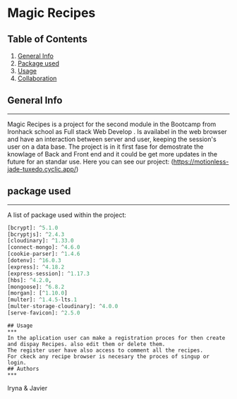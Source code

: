 # Magic Recipes

## Table of Contents
1. [General Info](#general-info)
2. [Package used](#package-used)
3. [Usage](#usage)
4. [Collaboration](#collaboration)
## General Info
***
Magic Recipes is a project for the second module in the Bootcamp from Ironhack school as Full stack Web Develop . Is availabel in  the web browser and have an interaction between server and user, keeping the session's user on a data base.
The project is in it first fase for demostrate the knowlage of Back and Front end and it could be get more updates in the future for an standar use. Here you can see our project: (https://motionless-jade-tuxedo.cyclic.app/)
## package used
***
A list of package used within the project:
```python
[bcrypt]: ^5.1.0
[bcryptjs]: ^2.4.3
[cloudinary]: ^1.33.0
[connect-mongo]: ^4.6.0
[cookie-parser]: ^1.4.6
[dotenv]: ^16.0.3
[express]: ^4.18.2
[express-session]: ^1.17.3
[hbs]: ^4.2.0,
[mongoose]: ^6.8.2
[morgan]: [^1.10.0]
[multer]: ^1.4.5-lts.1
[multer-storage-cloudinary]: ^4.0.0
[serve-favicon]: ^2.5.0
```
    ## Usage
    ***
    In the aplication user can make a registration proces for then create and dispay Recipes. also edit them or delete them.
    The register user have also access to comment all the recipes.
    For ckeck any recipe browser is necesary the proces of singup or login.
    ## Authors 
    ***
Iryna & Javier